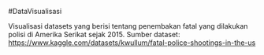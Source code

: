 #DataVisualisasi

Visualisasi datasets yang berisi tentang penembakan fatal yang dilakukan polisi di Amerika Serikat sejak 2015.
Sumber dataset: https://www.kaggle.com/datasets/kwullum/fatal-police-shootings-in-the-us
